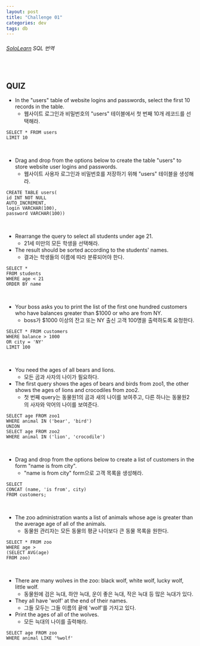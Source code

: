 ```yaml
---
layout: post
title: "Challenge 01"
categories: dev
tags: db
---
```


###### [SoloLearn](https://www.sololearn.com/) SQL 번역

<br>

## QUIZ

- In the "users" table of website logins and passwords, select the first 10 records in the table.
  - 웹사이트 로그인과 비밀번호의 "users" 테이블에서 첫 번째 10개 레코드를 선택해라.

```mysql
SELECT * FROM users
LIMIT 10
```

<br>

- Drag and drop from the options below to create the table "users" to store website user logins and passwords.
  - 웹사이트 사용자 로그인과 비밀번호를 저장하기 위해 "users" 테이블을 생성해라.

```mysql
CREATE TABLE users(
id INT NOT NULL
AUTO_INCREMENT,
login VARCHAR(100),
password VARCHAR(100))
```

<br>

- Rearrange the query to select all students under age 21.
  - 21세 미만의 모든 학생을 선택해라.
- The result should be sorted according to the students' names.
  - 결과는 학생들의 이름에 따라 분류되어야 한다.

```mysql
SELECT *
FROM students
WHERE age < 21
ORDER BY name
```

<br>

- Your boss asks you to print the list of the first one hundred customers who have balances greater than $1000 or who are from NY.
  - boss가 $1000 이상의 잔고 또는 NY 출신 고객 100명을 출력하도록 요청한다.

```mysql
SELECT * FROM customers
WHERE balance > 1000
OR city = 'NY'
LIMIT 100
```

<br>

- You need the ages of all bears and lions.
  - 모든 곰과 사자의 나이가 필요하다.
- The first query shows the ages of bears and birds from zoo1, the other shows the ages of lions and crocodiles from zoo2.
  - 첫 번째 query는 동물원1의 곰과 새의 나이를 보여주고, 다른 하나는 동물원2의 사자와 악어의 나이를 보여준다.

```mysql
SELECT age FROM zoo1
WHERE animal IN ('bear', 'bird')
UNION
SELECT age FROM zoo2
WHERE animal IN ('lion', 'crocodile')
```

<br>

- Drag and drop from the options below to create a list of customers in the form "name is from city".
  - "name is from city" form으로 고객 목록을 생성해라.

```mysql
SELECT
CONCAT (name, 'is from', city)
FROM customers;
```

<br>

- The zoo administration wants a list of animals whose age is greater than the average age of all of the animals.
  - 동물원 관리자는 모든 동물의 평균 나이보다 큰 동물 목록을 원한다.

```mysql
SELECT * FROM zoo
WHERE age >
(SELECT AVG(age)
FROM zoo)
```

<br>

- There are many wolves in the zoo: black wolf, white wolf, lucky wolf, little wolf.
  - 동물원에 검은 늑대, 하얀 늑대, 운이 좋은 늑대, 작은 늑대 등 많은 늑대가 있다.
- They all have 'wolf' at the end of their names.
  - 그들 모두는 그들 이름의 끝에 'wolf'를 가지고 있다.
- Print the ages of all of the wolves.
  - 모든 늑대의 나이를 출력해라.

```mysql
SELECT age FROM zoo
WHERE animal LIKE '%wolf'
```

<br>